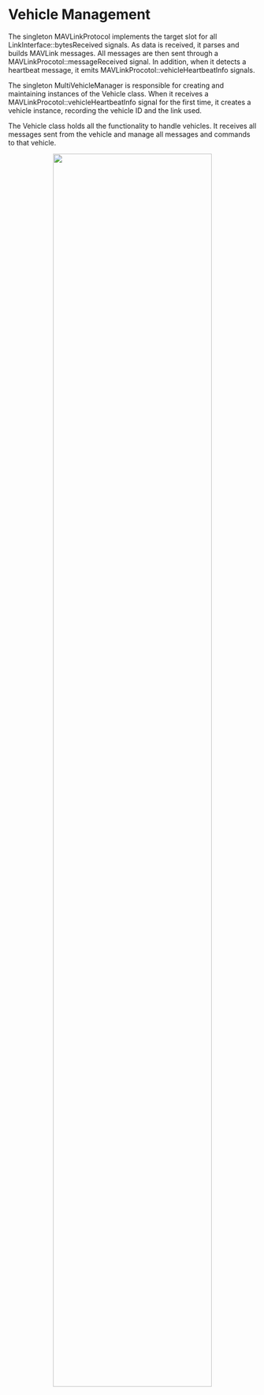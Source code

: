# Vehicle Management

The singleton MAVLinkProtocol implements the target slot for all LinkInterface::bytesReceived signals. As data is received, it parses and builds MAVLink messages.
All messages are then sent through a MAVLinkProcotol::messageReceived signal. In addition, when it detects a heartbeat message,
it emits MAVLinkProcotol::vehicleHeartbeatInfo signals. 

The singleton MultiVehicleManager is responsible for creating and maintaining instances of the Vehicle class. When it receives a MAVLinkProcotol::vehicleHeartbeatInfo
signal for the first time, it creates a vehicle instance, recording the vehicle ID and the link used. 

The Vehicle class holds all the functionality to handle vehicles. It receives all messages sent from the vehicle and manage all messages and commands to that vehicle.

<div align="center">
<img src="../vehicleMgmt.svg" style="width:80%; height=auto;">
</div>
